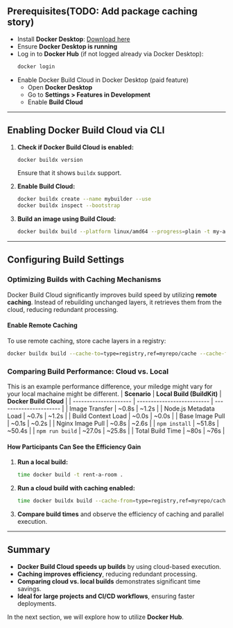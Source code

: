 ## **Prerequisites(TODO: Add package caching story)**

- Install **Docker Desktop**: [Download here](https://www.docker.com/get-started/)
- Ensure **Docker Desktop is running**
- Log in to **Docker Hub** (if not logged already via Docker Desktop):
  ```sh
  docker login
  ```
- Enable Docker Build Cloud in Docker Desktop (paid feature)
  - Open **Docker Desktop**
  - Go to **Settings > Features in Development**
  - Enable **Build Cloud**

---

## **Enabling Docker Build Cloud via CLI**

1. **Check if Docker Build Cloud is enabled:**

   ```sh
   docker buildx version
   ```

   Ensure that it shows `buildx` support.

2. **Enable Build Cloud:**

   ```sh
   docker buildx create --name mybuilder --use
   docker buildx inspect --bootstrap
   ```

3. **Build an image using Build Cloud:**
   ```sh
   docker buildx build --platform linux/amd64 --progress=plain -t my-app .
   ```

---

## **Configuring Build Settings**

### **Optimizing Builds with Caching Mechanisms**

Docker Build Cloud significantly improves build speed by utilizing **remote caching**. Instead of rebuilding unchanged layers, it retrieves them from the cloud, reducing redundant processing.

#### **Enable Remote Caching**

To use remote caching, store cache layers in a registry:

```sh
docker buildx build --cache-to=type=registry,ref=myrepo/cache --cache-from=type=registry,ref=myrepo/cache -t my-app .
```

### **Comparing Build Performance: Cloud vs. Local**

This is an example performance difference, your miledge might vary for your local machaine might be different.
| **Scenario** | **Local Build (BuildKit)** | **Docker Build Cloud** |
| --------------------- | -------------------------- | ---------------------- |
| Image Transfer | ~0.8s | ~1.2s |
| Node.js Metadata Load | ~0.7s | ~1.2s |
| Build Context Load | ~0.0s | ~0.0s |
| Base Image Pull | ~0.1s | ~0.2s |
| Nginx Image Pull | ~0.8s | ~2.6s |
| `npm install` | ~51.8s | ~50.4s |
| `npm run build` | ~27.0s | ~25.8s |
| Total Build Time | ~80s | ~76s |

#### **How Participants Can See the Efficiency Gain**

1. **Run a local build:**
   ```sh
   time docker build -t rent-a-room .
   ```
2. **Run a cloud build with caching enabled:**
   ```sh
   time docker buildx build --cache-from=type=registry,ref=myrepo/cache --cache-to=type=registry,ref=myrepo/cache -t rent-a-room .
   ```
3. **Compare build times** and observe the efficiency of caching and parallel execution.

---

## **Summary**

- **Docker Build Cloud speeds up builds** by using cloud-based execution.
- **Caching improves efficiency**, reducing redundant processing.
- **Comparing cloud vs. local builds** demonstrates significant time savings.
- **Ideal for large projects and CI/CD workflows**, ensuring faster deployments.

In the next section, we will explore how to utilize **Docker Hub**.
